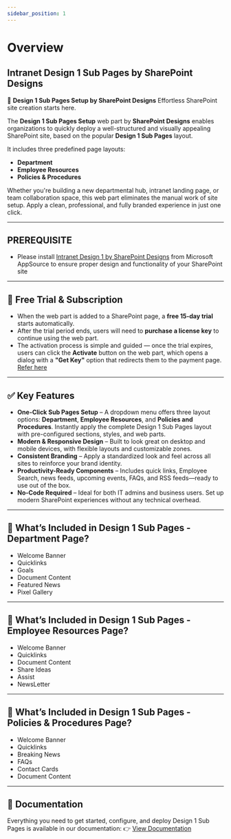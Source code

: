 ```yaml
---
sidebar_position: 1
---
```


# Overview

## Intranet Design 1 Sub Pages by SharePoint Designs

🧩 **Design 1 Sub Pages Setup by SharePoint Designs**
Effortless SharePoint site creation starts here.

The **Design 1 Sub Pages Setup** web part by **SharePoint Designs** enables organizations to quickly deploy a well-structured and visually appealing SharePoint site, based on the popular **Design 1 Sub Pages** layout.

It includes three predefined page layouts:

- **Department**
- **Employee Resources**
- **Policies & Procedures**

Whether you're building a new departmental hub, intranet landing page, or team collaboration space, this web part eliminates the manual work of site setup. Apply a clean, professional, and fully branded experience in just one click.

---

## PREREQUISITE

- Please install [Intranet Design 1 by SharePoint Designs](https://appsource.microsoft.com/en-us/product/office/wa200008452?tab=overviewhttps:/) from Microsoft AppSource to ensure proper design and functionality of your SharePoint site

---

## 🧪 Free Trial & Subscription

- When the web part is added to a SharePoint page, a **free 15-day trial** starts automatically.
- After the trial period ends, users will need to **purchase a license key** to continue using the web part.
- The activation process is simple and guided — once the trial expires, users can click the **Activate** button on the web part, which opens a dialog with a **"Get Key"** option that redirects them to the payment page. [Refer here](https://sharepointdesigns.github.io/documentation/docs/design-1/design-1-subpages/installation#-activating-a-license-key)

---

## ✅ Key Features

- **One-Click Sub Pages Setup** – A dropdown menu offers three layout options: **Department**, **Employee Resources**, and **Policies and Procedures**. Instantly apply the complete Design 1 Sub Pages layout with pre-configured sections, styles, and web parts.
- **Modern & Responsive Design** – Built to look great on desktop and mobile devices, with flexible layouts and customizable zones.
- **Consistent Branding** – Apply a standardized look and feel across all sites to reinforce your brand identity.
- **Productivity-Ready Components** – Includes quick links, Employee Search, news feeds, upcoming events, FAQs, and RSS feeds—ready to use out of the box.
- **No-Code Required** – Ideal for both IT admins and business users. Set up modern SharePoint experiences without any technical overhead.

---

## 🚀 What’s Included in Design 1 Sub Pages - Department Page?

- Welcome Banner
- Quicklinks
- Goals
- Document Content
- Featured News
- Pixel Gallery

---

## 🚀 What’s Included in Design 1 Sub Pages - Employee Resources Page?

- Welcome Banner
- Quicklinks
- Document Content
- Share Ideas
- Assist
- NewsLetter

---

## 🚀 What’s Included in Design 1 Sub Pages - Policies & Procedures Page?

- Welcome Banner
- Quicklinks
- Breaking News
- FAQs
- Contact Cards
- Document Content

---

## 📄 Documentation

Everything you need to get started, configure, and deploy Design 1 Sub Pages is available in our documentation:
👉 [View Documentation](/documentation/docs/design-1/installation)

